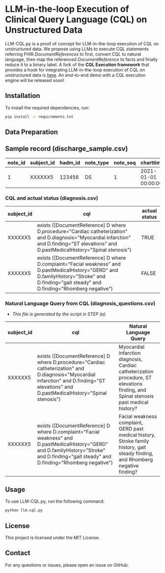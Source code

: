 # LLM-in-the-loop Execution of Clinical Query Language (CQL) on Unstructured Data

LLM-CQL.py is a proof of concept for LLM-in-the-loop execution of CQL on unstructured data. We propose using LLMs to execute CQL statements referring FHIR *DocumentReferences* to first, convert CQL to natural language, then map the referenced *DocumentReference* to facts and finally reduce it to a binary label. A fork of the **CQL Execution framework** that provides a hook for integrating LLM-in-the-loop execution of CQL on unstructured data is [here](https://github.com/dermatologist/cql-execution). An end-to-end demo with a CQL execution engine will be released soon!

## Installation

To install the required dependencies, run:

```bash
pip install -r requirements.txt
```

## Data Preparation

## Sample record (discharge_sample.csv)
note_id | subject_id | hadm_id | note_type | note_seq | charttime | storetime | text |
| --- | --- | --- | --- | --- | --- | --- | --- |
| 1 | XXXXXX5 | 123456 | DS | 1 | 2021-01-01 00:00:00 | 2021-01-01 00:00:00 | Sample Text

### CQL and actual status (diagnosis.csv)

| subject_id | cql | actual status |
| --- | --- | --- |
| XXXXXX5 | exists ([DocumentReference] D where D.procedure="Cardiac catheterization" and D.diagnosis="Myocardial infarction" and D.finding="ST elevations" and D.pastMedicalHistory="Spinal stenosis") | TRUE
| XXXXXX5 | exists ([DocumentReference] D where D.complaint="Facial weakness" and D.pastMedicalHistory="GERD" and D.familyHistory="Stroke" and D.finding="gait steady" and D.finding="Rhomberg negative") | FALSE

### Natural Language Query from CQL (diagnosis_questions.csv)
* *This file is generated by the script in STEP (a).*

| subject_id | cql | Natural Language Query |
| --- | --- | --- |
| XXXXXX5 | exists ([DocumentReference] D where D.procedure="Cardiac catheterization" and D.diagnosis="Myocardial infarction" and D.finding="ST elevations" and D.pastMedicalHistory="Spinal stenosis") | Myocardial infarction diagnosis, Cardiac catheterization procedure, ST elevations finding, and Spinal stenosis past medical history?
| XXXXXX5 | exists ([DocumentReference] D where D.complaint="Facial weakness" and D.pastMedicalHistory="GERD" and D.familyHistory="Stroke" and D.finding="gait steady" and D.finding="Rhomberg negative") | Facial weakness complaint, GERD past medical history, Stroke family history, gait steady finding, and Rhomberg negative finding?






## Usage

To use LLM-CQL.py, run the following command:

```bash
python llm-cql.py
```


## License

This project is licensed under the MIT License.

## Contact

For any questions or issues, please open an issue on GitHub.
